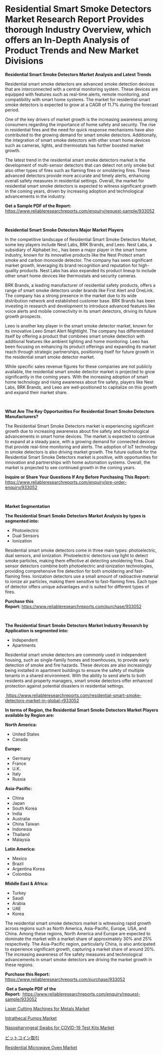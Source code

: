 <p><h1>Residential Smart Smoke Detectors Market Research Report Provides thorough Industry Overview, which offers an In-Depth Analysis of Product Trends and New Market Divisions</h1></p><p><strong>Residential Smart Smoke Detectors Market Analysis and Latest Trends</strong></p>
<p><p>Residential smart smoke detectors are advanced smoke detection devices that are interconnected with a central monitoring system. These devices are equipped with features such as real-time alerts, remote monitoring, and compatibility with smart home systems. The market for residential smart smoke detectors is expected to grow at a CAGR of 11.7% during the forecast period. </p><p>One of the key drivers of market growth is the increasing awareness among consumers regarding the importance of home safety and security. The rise in residential fires and the need for quick response mechanisms have also contributed to the growing demand for smart smoke detectors. Additionally, the integration of smart smoke detectors with other smart home devices such as cameras, lights, and thermostats has further boosted market growth.</p><p>The latest trend in the residential smart smoke detectors market is the development of multi-sensor detectors that can detect not only smoke but also other types of fires such as flaming fires or smoldering fires. These advanced detectors provide more accurate and timely alerts, enhancing overall safety measures in residential settings. Overall, the market for residential smart smoke detectors is expected to witness significant growth in the coming years, driven by increasing adoption and technological advancements in the industry.</p></p>
<p><strong>Get a Sample PDF of the Report:&nbsp;</strong> <a href="https://www.reliableresearchreports.com/enquiry/request-sample/933052">https://www.reliableresearchreports.com/enquiry/request-sample/933052</a></p>
<p>&nbsp;</p>
<p><strong>Residential Smart Smoke Detectors Major Market Players</strong></p>
<p><p>In the competitive landscape of Residential Smart Smoke Detectors Market, some key players include Nest Labs, BRK Brands, and Leeo. Nest Labs, a subsidiary of Alphabet Inc., has been a major player in the smart home industry, known for its innovative products like the Nest Protect smart smoke and carbon monoxide detector. The company has seen significant market growth, leveraging its brand recognition and reputation for high-quality products. Nest Labs has also expanded its product lineup to include other smart home devices like thermostats and security cameras.</p><p>BRK Brands, a leading manufacturer of residential safety products, offers a range of smart smoke detectors under brands like First Alert and OneLink. The company has a strong presence in the market due to its wide distribution network and established customer base. BRK Brands has been investing in research and development to introduce advanced features like voice alerts and mobile connectivity in its smart detectors, driving its future growth prospects.</p><p>Leeo is another key player in the smart smoke detector market, known for its innovative Leeo Smart Alert Nightlight. The company has differentiated itself by offering a product that combines smart smoke detection with additional features like ambient lighting and home monitoring. Leeo has been focusing on enhancing its product offerings and expanding its market reach through strategic partnerships, positioning itself for future growth in the residential smart smoke detector market.</p><p>While specific sales revenue figures for these companies are not publicly available, the residential smart smoke detector market is projected to grow significantly in the coming years. With the increasing adoption of smart home technology and rising awareness about fire safety, players like Nest Labs, BRK Brands, and Leeo are well-positioned to capitalize on this growth and expand their market share.</p></p>
<p>&nbsp;</p>
<p><strong>What Are The Key Opportunities For Residential Smart Smoke Detectors Manufacturers?</strong></p>
<p><p>The Residential Smart Smoke Detectors market is experiencing significant growth due to increasing awareness about fire safety and technological advancements in smart home devices. The market is expected to continue to expand at a steady pace, with a growing demand for connected devices that provide real-time monitoring and alerts. The adoption of IoT technology in smoke detectors is also driving market growth. The future outlook for the Residential Smart Smoke Detectors market is positive, with opportunities for innovation and partnerships with home automation systems. Overall, the market is projected to see continued growth in the coming years.</p></p>
<p><strong>Inquire or Share Your Questions If Any Before Purchasing This Report:</strong> <a href="https://www.reliableresearchreports.com/enquiry/pre-order-enquiry/933052">https://www.reliableresearchreports.com/enquiry/pre-order-enquiry/933052</a></p>
<p>&nbsp;</p>
<p><strong>Market Segmentation</strong></p>
<p><strong>The Residential Smart Smoke Detectors Market Analysis by types is segmented into:</strong></p>
<p><ul><li>Photoelectric</li><li>Dual Sensors</li><li>Ionization</li></ul></p>
<p><p>Residential smart smoke detectors come in three main types: photoelectric, dual sensors, and ionization. Photoelectric detectors use light to detect smoke particles, making them effective at detecting smoldering fires. Dual sensor detectors combine both photoelectric and ionization technologies, providing comprehensive fire detection for both smoldering and fast-flaming fires. Ionization detectors use a small amount of radioactive material to ionize air particles, making them sensitive to fast-flaming fires. Each type of detector offers unique advantages and is suited for different types of fires.</p></p>
<p><strong>Purchase this Report:&nbsp;</strong><a href="https://www.reliableresearchreports.com/purchase/933052">https://www.reliableresearchreports.com/purchase/933052</a></p>
<p>&nbsp;</p>
<p><strong>The Residential Smart Smoke Detectors Market Industry Research by Application is segmented into:</strong></p>
<p><ul><li>Independent</li><li>Apartments</li></ul></p>
<p><p>Residential smart smoke detectors are commonly used in independent housing, such as single-family homes and townhouses, to provide early detection of smoke and fire hazards. These devices are also increasingly being installed in apartment buildings to ensure the safety of multiple tenants in a shared environment. With the ability to send alerts to both residents and property managers, smart smoke detectors offer enhanced protection against potential disasters in residential settings.</p></p>
<p><a href="https://www.reliableresearchreports.com/residential-smart-smoke-detectors-market-in-global-r933052">&nbsp;https://www.reliableresearchreports.com/residential-smart-smoke-detectors-market-in-global-r933052</a></p>
<p><strong>In terms of Region, the Residential Smart Smoke Detectors Market Players available by Region are:</strong></p>
<p>
    <p> <strong> North America: </strong>
        <ul>
            <li>United States</li>
            <li>Canada</li>
        </ul>
        </p> 
    <p> <strong> Europe: </strong>
        <ul>
            <li>Germany</li>
            <li>France</li>
            <li>U.K.</li>
            <li>Italy</li>
            <li>Russia</li>
        </ul>
        </p> 
    <p> <strong> Asia-Pacific: </strong>
        <ul>
            <li>China</li>
            <li>Japan</li>
            <li>South Korea</li>
            <li>India</li>
            <li>Australia</li>
            <li>China Taiwan</li>
            <li>Indonesia</li>
            <li>Thailand</li>
            <li>Malaysia</li>
        </ul>
        </p> 
    <p> <strong> Latin America: </strong>
        <ul>
            <li>Mexico</li>
            <li>Brazil</li>
            <li>Argentina Korea</li>
            <li>Colombia</li>
        </ul>
        </p> 
    <p> <strong> Middle East & Africa: </strong>
        <ul>
            <li>Turkey</li>
            <li>Saudi</li>
            <li>Arabia</li>
            <li>UAE</li>
            <li>Korea</li>
        </ul>
    </p>
    </p>
<p><p>The residential smart smoke detectors market is witnessing rapid growth across regions such as North America, Asia-Pacific, Europe, USA, and China. Among these regions, North America and Europe are expected to dominate the market with a market share of approximately 30% and 25% respectively. The Asia-Pacific region, particularly China, is also anticipated to experience significant growth, capturing a market share of around 20%. The increasing awareness of fire safety measures and technological advancements in smart smoke detectors are driving the market growth in these regions.</p></p>
<p><strong>Purchase this Report: </strong><a href="https://www.reliableresearchreports.com/purchase/933052">https://www.reliableresearchreports.com/purchase/933052</a></p>
<p>&nbsp;<strong>Get a Sample PDF of the Report:&nbsp;&nbsp;</strong><a href="https://www.reliableresearchreports.com/enquiry/request-sample/933052">https://www.reliableresearchreports.com/enquiry/request-sample/933052</a></p>
<p><strong></strong></p>
<p><p><a href="https://github.com/tamvrosiya/Market-Research-Report-List-5/blob/main/laser-cutting-machines-for-metals-market.md">Laser Cutting Machines for Metals Market</a></p><p><a href="https://medium.com/@polesdua.1/exploring-intrathecal-pumps-market-dynamics-global-trends-and-future-growth-prospects-2024-d588044f6ef1">Intrathecal Pumps Market</a></p><p><a href="https://issuu.com/reportprime-2/docs/nasopharyngeal-swabs-for-covid-19-t_7845df843f04f0">Nasopharyngeal Swabs for COVID-19 Test Kits Market</a></p><p><a href="https://medium.com/@sheilabruen2023/%E3%83%93%E3%83%83%E3%83%88%E3%82%B3%E3%82%A4%E3%83%B3%E5%8F%96%E5%BC%95%E5%B8%82%E5%A0%B4%E3%81%AE%E6%B4%9E%E5%AF%9F-%E5%B8%82%E5%A0%B4%E5%8F%82%E5%8A%A0%E8%80%85-%E5%B8%82%E5%A0%B4%E8%A6%8F%E6%A8%A1-%E5%9C%B0%E7%90%86%E7%9A%84%E5%9C%B0%E5%9F%9F-%E3%81%8A%E3%82%88%E3%81%B3%E4%BA%88%E6%B8%AC-2024%E5%B9%B4-2031%E5%B9%B4-5d84b99ccf35">ビットコイン取引</a></p><p><a href="https://github.com/pizolina/Market-Research-Report-List-6/blob/main/residential-microwave-oven-market.md">Residential Microwave Oven Market</a></p></p>